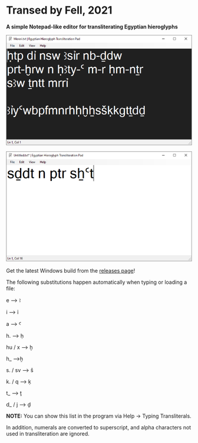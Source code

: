 # Transed by Fell, 2021

**A simple Notepad-like editor for transliterating Egyptian hieroglyphs**

![Dark mode](/screenshots/transed-screenie-1.png?raw=true "Dark mode")

![Light mode](/screenshots/transed-screenie-2.png?raw=true "Light mode")

Get the latest Windows build from the [releases page](https://github.com/coldcity/transed/releases)!

The following substitutions happen automatically
when typing or loading a file:

e ⟶ ꜣ

i ⟶ ỉ

a ⟶ Ꜥ

h. ⟶ ḥ

hu / x ⟶ ḫ

h_ ⟶ẖ

s. / sv ⟶ š

k. / q ⟶ ḳ

t_ ⟶ ṯ

d_ / j ⟶ ḏ

**NOTE:** You can show this list in the program via Help -> Typing Transliterals.

In addition, numerals are converted to superscript, and alpha characters not used in transliteration are ignored.
